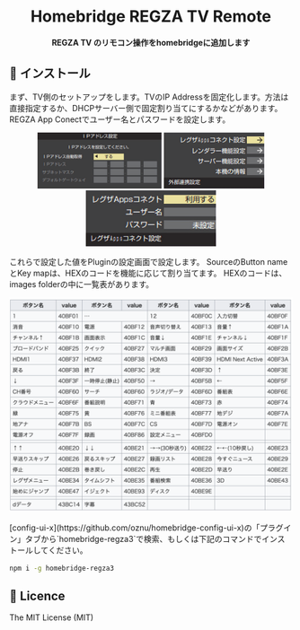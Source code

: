 <div align="center">
  <h1>Homebridge REGZA TV Remote</h1>
</div>

<div align="center">
  <strong>REGZA TV のリモコン操作をhomebridgeに追加します</strong>
</div>

## 📲 インストール
まず、TV側のセットアップをします。TVのIP Addressを固定化します。方法は直接指定するか、DHCPサーバー側で固定割り当てにするかなどがあります。
REGZA App Conectでユーザー名とパスワードを設定します。
<p align="center">
<img src="https://raw.githubusercontent.com/sylpied/homebridge-regza3/main/images/HomebridgeREGZAplugin01.png" height="100">
<img src="https://raw.githubusercontent.com/sylpied/homebridge-regza3/main/images/HomebridgeREGZAplugin02.png" height="100">
<img src="https://raw.githubusercontent.com/sylpied/homebridge-regza3/main/images/HomebridgeREGZAplugin03.png" height="100">
</p>
これらで設定した値をPluginの設定画面で設定します。
SourceのButton nameとKey mapは、HEXのコードを機能に応じて割り当てます。
HEXのコードは、images folderの中に一覧表があります。
<p align="center">
<img src="https://raw.githubusercontent.com/sylpied/homebridge-regza3/main/images/regza_remote_table.png" width="600">
</p>
[config-ui-x](https://github.com/oznu/homebridge-config-ui-x)の「プラグイン」タブから`homebridge-regza3`で検索、もしくは下記のコマンドでインストールしてください。


```sh
npm i -g homebridge-regza3
```

## 🎫 Licence

The MIT License (MIT)

